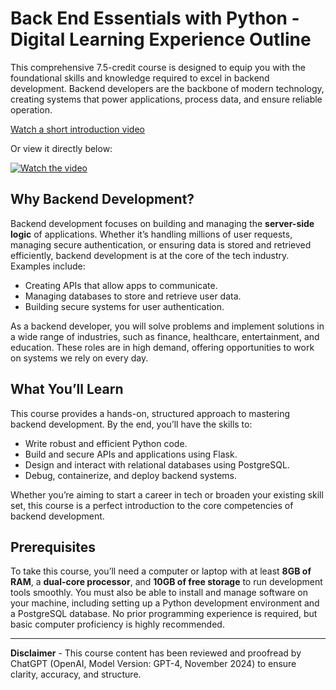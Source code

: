 # Back End Essentials with Python -  Digital Learning Experience Outline

This comprehensive 7.5-credit course is designed to equip you with the foundational skills and knowledge required to excel in backend development. Backend developers are the backbone of modern technology, creating systems that power applications, process data, and ensure reliable operation.

[Watch a short introduction video](https://drive.google.com/file/d/1NZ_FsukyeQ4V7CsyF6Evk1zlA03KgfW1/preview)

Or view it directly below:

[![Watch the video](https://i.sstatic.net/Vp2cE.png)](https://drive.google.com/file/d/1NZ_FsukyeQ4V7CsyF6Evk1zlA03KgfW1/preview)

## Why Backend Development?
Backend development focuses on building and managing the **server-side logic** of applications. Whether it’s handling millions of user requests, managing secure authentication, or ensuring data is stored and retrieved efficiently, backend development is at the core of the tech industry. Examples include:
- Creating APIs that allow apps to communicate.
- Managing databases to store and retrieve user data.
- Building secure systems for user authentication.

As a backend developer, you will solve problems and implement solutions in a wide range of industries, such as finance, healthcare, entertainment, and education. These roles are in high demand, offering opportunities to work on systems we rely on every day.

## What You’ll Learn
This course provides a hands-on, structured approach to mastering backend development. By the end, you’ll have the skills to:  
- Write robust and efficient Python code.
- Build and secure APIs and applications using Flask.
- Design and interact with relational databases using PostgreSQL.
- Debug, containerize, and deploy backend systems.

Whether you’re aiming to start a career in tech or broaden your existing skill set, this course is a perfect introduction to the core competencies of backend development.

## Prerequisites  

To take this course, you’ll need a computer or laptop with at least **8GB of RAM**, a **dual-core processor**, and **10GB of free storage** to run development tools smoothly. You must also be able to install and manage software on your machine, including setting up a Python development environment and a PostgreSQL database. No prior programming experience is required, but basic computer proficiency is highly recommended.  

<hr>

**Disclaimer** - This course content has been reviewed and proofread by ChatGPT (OpenAI, Model Version: GPT-4, November 2024) to ensure clarity, accuracy, and structure.